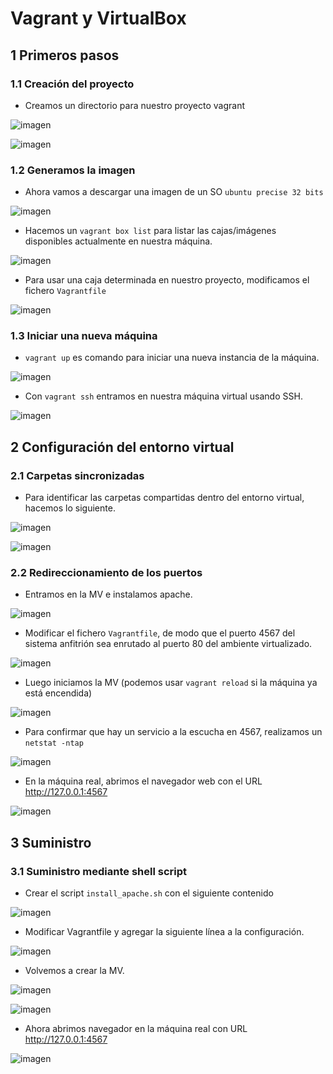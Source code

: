 # Vagrant y VirtualBox

## 1 Primeros pasos

### 1.1 Creación del proyecto

* Creamos un directorio para nuestro proyecto vagrant

![imagen](images/Selección_001.png)

![imagen](images/Selección_002.png)

### 1.2 Generamos la imagen

* Ahora vamos a descargar una imagen de un SO `ubuntu precise 32 bits`

![imagen](images/Selección_003.png)

* Hacemos un `vagrant box list` para listar las cajas/imágenes disponibles actualmente en nuestra máquina.

![imagen](images/Selección_005.png)

* Para usar una caja determinada en nuestro proyecto, modificamos el fichero `Vagrantfile`

![imagen](images/Selección_006.png)

### 1.3 Iniciar una nueva máquina

* `vagrant up` es comando para iniciar una nueva instancia de la máquina.

![imagen](images/Selección_007.png)

* Con `vagrant ssh` entramos en nuestra máquina virtual usando SSH.

![imagen](images/Selección_008.png)

## 2 Configuración del entorno virtual

### 2.1 Carpetas sincronizadas

* Para identificar las carpetas compartidas dentro del entorno virtual, hacemos lo siguiente.

![imagen](images/Selección_009.png)

![imagen](images/Selección_010.png)

### 2.2 Redireccionamiento de los puertos

* Entramos en la MV e instalamos apache.

![imagen](images/Selección_012.png)

* Modificar el fichero `Vagrantfile`, de modo que el puerto 4567 del sistema anfitrión sea enrutado al puerto 80 del ambiente virtualizado.

![imagen](images/Selección_013.png)

* Luego iniciamos la MV (podemos usar `vagrant reload` si la máquina ya está encendida)

![imagen](images/Selección_014.png)

* Para confirmar que hay un servicio a la escucha en 4567, realizamos un `netstat -ntap`

![imagen](images/Selección_015.png)

* En la máquina real, abrimos el navegador web con el URL http://127.0.0.1:4567

![imagen](images/Selección_016.png)

## 3 Suministro

### 3.1 Suministro mediante shell script

* Crear el script `install_apache.sh` con el siguiente contenido

![imagen](images/Selección_018.png)

* Modificar Vagrantfile y agregar la siguiente línea a la configuración.

![imagen](images/Selección_020.png)

* Volvemos a crear la MV.

![imagen](images/Selección_021.png)

![imagen](images/Selección_022.png)

* Ahora abrimos navegador en la máquina real con URL http://127.0.0.1:4567

![imagen](images/Selección_025.png)
